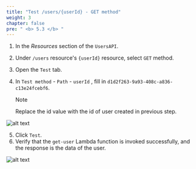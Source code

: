 ```yaml
---
title: "Test /users/{userId} - GET method"
weight: 3
chapter: false
pre: " <b> 5.3 </b> "
---
```


1. In the _Resources_ section of the `UsersAPI`.
2. Under `/users` resource's `{userId}` resource, select `GET` method.

3. Open the `Test` tab.
4. In `Test method` - `Path` - `userId` , fill in `d1d2f263-9a93-408c-a836-c13e24fcebf6`.

   > [!NOTE]
   > Replace the id value with the id of user created in previous step.

![alt text](/images/workshop-2/API-Gateway--users-userId-GET-method--test-path.jpg)

5. Click `Test`.
6. Verify that the `get-user` Lambda function is invoked successfully, and the response is the data of the user.

![alt text](/images/workshop-2/API-Gateway--users-userId-GET-method--test-results.jpg)
